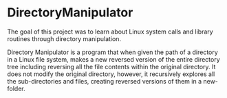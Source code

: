 # DirectoryManipulator

The goal of this project was to learn about Linux system calls and library routines through directory manipulation. 

Directory Manipulator is a program that when given the path of a directory in a Linux file system, makes a new reversed version of the entire directory tree including reversing all the file contents within the original directory. It does not modify the original directory, however, it recursively explores all the sub-directories and files, creating reversed versions of them in a new-folder. 

